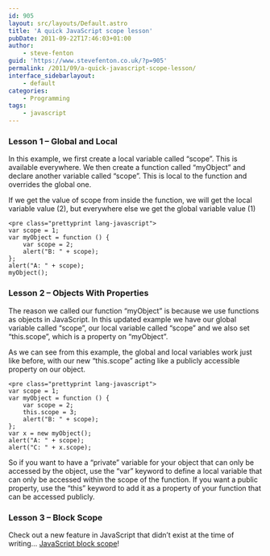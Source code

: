 ```yaml
---
id: 905
layout: src/layouts/Default.astro
title: 'A quick JavaScript scope lesson'
pubDate: 2011-09-22T17:46:03+01:00
author:
    - steve-fenton
guid: 'https://www.stevefenton.co.uk/?p=905'
permalink: /2011/09/a-quick-javascript-scope-lesson/
interface_sidebarlayout:
    - default
categories:
    - Programming
tags:
    - javascript
---
```


### Lesson 1 – Global and Local

In this example, we first create a local variable called “scope”. This is available everywhere. We then create a function called “myObject” and declare another variable called “scope”. This is local to the function and overrides the global one.

If we get the value of scope from inside the function, we will get the local variable value (2), but everywhere else we get the global variable value (1)

```
<pre class="prettyprint lang-javascript">
var scope = 1;
var myObject = function () {
    var scope = 2;
    alert("B: " + scope);
};
alert("A: " + scope);
myObject();
```

### Lesson 2 – Objects With Properties

The reason we called our function “myObject” is because we use functions as objects in JavaScript. In this updated example we have our global variable called “scope”, our local variable called “scope” and we also set “this.scope”, which is a property on “myObject”.

As we can see from this example, the global and local variables work just like before, with our new “this.scope” acting like a publicly accessible property on our object.

```
<pre class="prettyprint lang-javascript">
var scope = 1;
var myObject = function () {
    var scope = 2;
    this.scope = 3;
    alert("B: " + scope);
};
var x = new myObject();
alert("A: " + scope);
alert("C: " + x.scope);
```

So if you want to have a “private” variable for your object that can only be accessed by the object, use the “var” keyword to define a local variable that can only be accessed within the scope of the function. If you want a public property, use the “this” keyword to add it as a property of your function that can be accessed publicly.

### Lesson 3 – Block Scope

Check out a new feature in JavaScript that didn’t exist at the time of writing… [JavaScript block scope](https://www.stevefenton.co.uk/2014/03/let-there-be-block-scope/)!